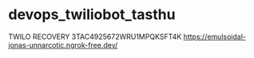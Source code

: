 # devops_twiliobot_tasthu
TWILO RECOVERY 3TAC4925672WRU1MPQKSFT4K
https://emulsoidal-jonas-unnarcotic.ngrok-free.dev/